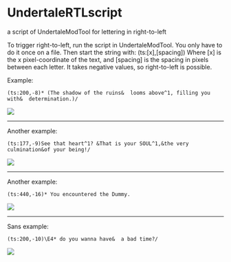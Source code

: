 # UndertaleRTLscript
a script of UndertaleModTool for lettering in right-to-left

To trigger right-to-left, run the script in UndertaleModTool. You only have to do it once on a file.
Then start the string with:
(ts:[x],[spacing])
Where [x] is the x pixel-coordinate of the text, and [spacing] is the spacing in pixels between each letter. It takes negative values, so right-to-left is possible.

Example:

```
(ts:200,-8)* (The shadow of the ruins&  looms above^1, filling you with&  determination.)/
```
<img src ="https://i.imgur.com/GzLmY2S.png"/>

<hr>
Another example:

```
(ts:177,-9)See that heart^1? &That is your SOUL^1,&the very culmination&of your being!/
```
<img src = "https://i.imgur.com/tB5X3sB.png"/>

<hr>
Another example:

```
(ts:440,-16)* You encountered the Dummy.
```
<img src = "https://i.imgur.com/D9hC9Qm.png"/>

<hr>
Sans example:

```
(ts:200,-10)\E4* do you wanna have&  a bad time?/
```
<img src = "https://i.imgur.com/Ipv11hn.png"/>
